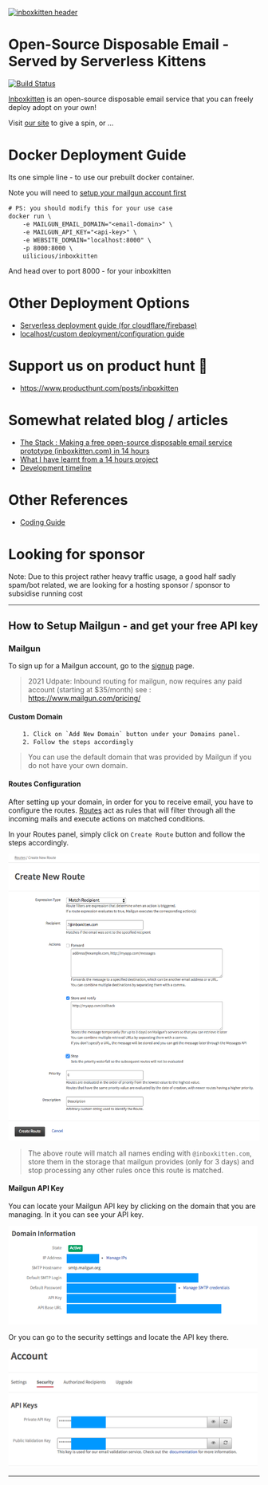 [![inboxkitten header](./ui/static/inbox-kitten-opengraph.jpg)](https://inboxkitten.com)

# Open-Source Disposable Email - Served by Serverless Kittens

[![Build Status](https://travis-ci.org/uilicious/inboxkitten.svg?branch=master)](https://travis-ci.org/uilicious/inboxkitten)

[Inboxkitten](https://inboxkitten.com) is an open-source disposable email service that you can freely deploy adopt on your own!

Visit [our site](https://inboxkitten.com) to give a spin, or ...

# Docker Deployment Guide

Its one simple line - to use our prebuilt docker container.

Note you will need to [setup your mailgun account first](#setup-mailgun)

```
# PS: you should modify this for your use case
docker run \
	-e MAILGUN_EMAIL_DOMAIN="<email-domain>" \
	-e MAILGUN_API_KEY="<api-key>" \
	-e WEBSITE_DOMAIN="localhost:8000" \
	-p 8000:8000 \
	uilicious/inboxkitten
```

And head over to port 8000 - for your inboxkitten

# Other Deployment Options

- [Serverless deployment guide (for cloudflare/firebase)](./DEPLOY-GUIDE-SERVERLESS.md)
- [localhost/custom deployment/configuration guide](./DEPLOY-GUIDE-LOCALHOST)

# Support us on product hunt 🚀

+ https://www.producthunt.com/posts/inboxkitten

# Somewhat related blog / articles

+ [The Stack : Making a free open-source disposable email service prototype (inboxkitten.com) in 14 hours](https://dev.to/picocreator/the-stack-making-a-free-open-source-disposable-email-service-prototype-inboxkittencom-in-14-hours-206g)
+ [What I have learnt from a 14 hours project](https://dev.to/jmtiong/what-i-have-learnt-from-a-14-hours-project-2joo)
+ [Development timeline](https://blog.uilicious.com/development-timeline-for-inboxkitten-com-lessons-learnt-e802a2f0a47c)

# Other References

- [Coding Guide](./CODE-GUIDE.md)

# Looking for sponsor

Note: Due to this project rather heavy traffic usage, a good half sadly spam/bot related, we are looking for a hosting sponsor / sponsor to subsidise running cost
___

## How to Setup Mailgun - and get your free API key

### Mailgun
To sign up for a Mailgun account, go to the <a href="https://signup.mailgun.com/new/signup" target="_blank">signup</a> page.

> 2021 Udpate: Inbound routing for mailgun, now requires any paid account (starting at $35/month) see : https://www.mailgun.com/pricing/

#### Custom Domain
```
	1. Click on `Add New Domain` button under your Domains panel. 
	2. Follow the steps accordingly
```
> You can use the default domain that was provided by Mailgun if you do not have your own domain.

#### Routes Configuration
After setting up your domain, in order for you to receive email, you have to configure the routes. <a href="https://documentation.mailgun.com/en/latest/quickstart-receiving.html" target="_blank">Routes</a> act as rules that will filter through all the incoming mails and execute actions on matched conditions.

In your Routes panel, simply click on `Create Route` button and follow the steps accordingly.

<img src="./assets/mailgun_create_route.png" alt="Mailgun Route" width="600px"/>

> The above route will match all names ending with `@inboxkitten.com`, store them in the storage that mailgun provides (only for 3 days) and stop processing any other rules once this route is matched. 

#### Mailgun API Key
You can locate your Mailgun API key by clicking on the domain that you are managing. In it you can see your API key.

<img src="./assets/mailgun_api_key.png" alt="Mailgun API key" width="500px"/>

Or you can go to the security settings and locate the API key there.

<img src="./assets/mailgun_api_key_2.png" alt="Mailgun API key" width="500px"/>

___

